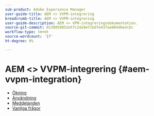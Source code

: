 ```yaml
---
sub-product: Adobe Experience Manager
user-guide-title: AEM <> VVPM-integrering
breadcrumb-title: AEM <> VVPM-integrering
user-guide-description: AEM <> VPM-integreringsdokumentation.
source-git-commit: 0138059852e57c2da9e7cbdfe437ae864dbe4cbc
workflow-type: tm+mt
source-wordcount: '17'
ht-degree: 0%

---
```



# AEM &lt;> VVPM-integrering {#aem-vvpm-integration}

+ [Ökning](overview.md)
+ [Användning](usage.md)
+ [Meddelanden](notices.md)
+ [Vanliga frågor](faq.md)